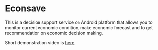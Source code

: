 # Econsave
This is a decision support service on Android platform that allows you to monitor current economic condition, make economic forecast and to get recommendation on economic decision making.

Short demonstration video is [here](https://youtu.be/TAtHYtFP-pg)
